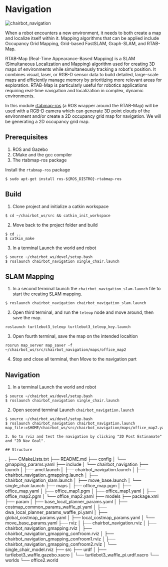 # Navigation
![chairbot_navigation](https://github.com/aqborromeo/chairbot_ws/tree/main/src/chairbot_navigation)

When a robot encounters a new environment, it needs to both create a map and localize itself within it. Mapping algorithms that can be applied include Occupancy Grid Mapping, Grid-based FastSLAM, Graph-SLAM, and RTAB-Map.

RTAB-Map (Real-Time Appearance-Based Mapping) is a SLAM (Simultaneous Localization and Mapping) algorithm used for creating 3D maps of environments while simultaneously tracking a robot's position. It combines visual, laser, or RGB-D sensor data to build detailed, large-scale maps and efficiently manage memory by prioritizing more relevant areas for exploration. RTAB-Map is particularly useful for robotics applications requiring real-time navigation and localization in complex, dynamic environments.

In this module [rtabmap-ros](http://wiki.ros.org/rtabmap_ros) (a ROS wrapper around the RTAB-Map) will be used with a RGB-D camera which can generate 3D point clouds of the environment and/or create a 2D occupancy grid map for navigation. We will be generating a 2D occupancy grid map.

## Prerequisites
1. ROS and Gazebo
2. CMake and the gcc compiler
3. The rtabmap-ros package

Install the `rtabmap-ros` package
```console
$ sudo apt-get install ros-${ROS_DISTRO}-rtabmap-ros
```

## Build
1. Clone project and initialize a catkin workspace
```
$ cd ~/chairbot_ws/src && catkin_init_workspace
```

2. Move back to the project folder and build
```
$ cd ..
$ catkin_make
```

3. In a terminal Launch the world and robot
```
$ source ~/chairbot_ws/devel/setup.bash
$ roslaunch chairbot_navigation single_chair.launch
```

## SLAM Mapping

1. In a second terminal launch the `chairbot_navigation_slam.launch` file to start the creating SLAM mapping.
```
$ roslaunch chairbot_navigation chairbot_navigation_slam.launch

```

2. Open third terminal, and run the `teleop` node and move around, then save the map.
```
roslaunch turtlebot3_teleop turtlebot3_teleop_key.launch
```

3. Open fourth terminal, save the map on the intended localtion
```
rosrun map_server map_saver -f ~/chairbot_ws/src/chairbot_navigation/maps/office_map2
```
4. Stop and close all terminal, then Move to the navigation part

## Navigation

1. In a terminal Launch the world and robot
```
$ source ~/chairbot_ws/devel/setup.bash
$ roslaunch chairbot_navigation single_chair.launch
```

2. Open second terminal Launch `chairbot_navigation.launch`
```
$ source ~/chairbot_ws/devel/setup.bash
$ roslaunch chairbot_navigation chairbot_navigation.launch map_file:=$HOME/chairbot_ws/src/chairbot_navigation/maps/office_map2.yaml

3. Go to rviz and test the navigation by clicking "2D Post Estinamate" and "2D Nav Goal".

## Structure
```
.
├── CMakeLists.txt
├── README.md
├── config
│   └── gmapping_params.yaml
├── include
│   └── chairbot_navigation
├── launch
│   ├── amcl.launch
│   ├── chairbot_navigation.launch
│   ├── chairbot_navigation_gmapping.launch
│   ├── chairbot_navigation_slam.launch
│   ├── move_base.launch
│   └── single_chair.launch
├── maps
│   ├── office_map.pgm
│   ├── office_map.yaml
│   ├── office_map1.pgm
│   ├── office_map1.yaml
│   ├── office_map2.pgm
│   └── office_map2.yaml
├── models
├── package.xml
├── param
│   ├── base_local_planner_params.yaml
│   ├── costmap_common_params_waffle_pi.yaml
│   ├── dwa_local_planner_params_waffle_pi.yaml
│   ├── global_costmap_params.yaml
│   ├── local_costmap_params.yaml
│   └── move_base_params.yaml
├── rviz
│   ├── chairbot_navigation.rviz
│   ├── chairbot_navigation_gmapping.rviz
│   ├── chairbot_navigation_gmapping_confroom.rviz
│   ├── chairbot_navigation_gmapping_confroom1.rviz
│   ├── chairbot_navigation_gmapping_confroom2.rviz
│   └── single_chair_model.rviz
├── src
├── urdf
│   ├── turtlebot3_waffle.gazebo.xacro
│   └── turtlebot3_waffle_pi.urdf.xacro
└── worlds
    └── office2.world
```
